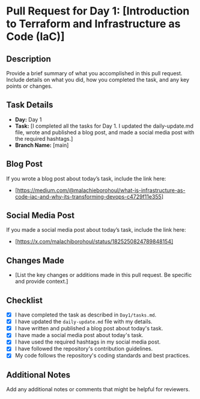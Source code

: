 # Pull Request for Day 1: [Introduction to Terraform and Infrastructure as Code (IaC)]

## Description

Provide a brief summary of what you accomplished in this pull request. Include details on what you did, how you completed the task, and any key points or changes.

## Task Details

- **Day:** Day 1
- **Task:** [I completed all the tasks for Day 1. I updated the daily-update.md file, wrote and published a blog post, and made a social media post with the required hashtags.]
- **Branch Name:** [main]

## Blog Post

If you wrote a blog post about today’s task, include the link here:
- [https://medium.com/@malachieborohoul/what-is-infrastructure-as-code-iac-and-why-its-transforming-devops-c4729f11e355]

## Social Media Post

If you made a social media post about today’s task, include the link here:
- [https://x.com/malachiborohoul/status/1825250824789848154]

## Changes Made

- [List the key changes or additions made in this pull request. Be specific and provide context.]

## Checklist

- [x] I have completed the task as described in `Day1/tasks.md`.
- [x] I have updated the `daily-update.md` file with my details.
- [x] I have written and published a blog post about today's task.
- [x] I have made a social media post about today's task.
- [x] I have used the required hashtags in my social media post.
- [x] I have followed the repository's contribution guidelines.
- [x] My code follows the repository's coding standards and best practices.

## Additional Notes

Add any additional notes or comments that might be helpful for reviewers.
